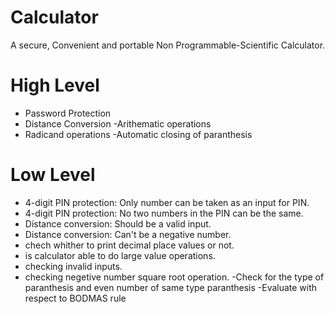 ﻿# Calculator

A secure, Convenient and portable Non Programmable-Scientific Calculator.   


# High Level

 - Password Protection
 - Distance Conversion
 -Arithematic operations
- Radicand operations
-Automatic closing of paranthesis



# Low Level

 - 4-digit PIN protection: Only number can be taken as an input for PIN.
 - 4-digit PIN protection: No two numbers in the PIN can be the same. 
 - Distance conversion: Should be a valid input.
 - Distance conversion: Can't be a negative number.
 - chech whither to print decimal place values or not.
- is calculator able to do large value operations.
- checking invalid inputs.
- checking negetive number square root operation.
-Check for the type of paranthesis and even number of same type paranthesis
-Evaluate with respect to BODMAS rule





